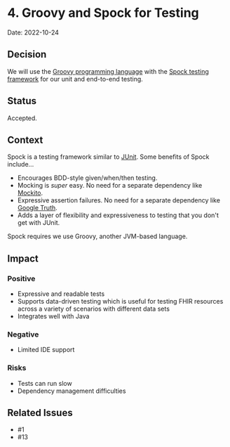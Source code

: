 # 4. Groovy and Spock for Testing

Date: 2022-10-24

## Decision

We will use the [Groovy programming language](http://groovy-lang.org) with the
[Spock testing framework](https://spockframework.org) for our unit and end-to-end testing.

## Status

Accepted.

## Context

Spock is a testing framework similar to [JUnit](https://junit.org/junit5/).  Some benefits of Spock include...
- Encourages BDD-style given/when/then testing.
- Mocking is _super_ easy.  No need for a separate dependency like [Mockito](https://site.mockito.org).
- Expressive assertion failures.  No need for a separate dependency like [Google Truth](https://truth.dev).
- Adds a layer of flexibility and expressiveness to testing that you don't get with JUnit.

Spock requires we use Groovy, another JVM-based language.

## Impact

### Positive

- Expressive and readable tests
- Supports data-driven testing which is useful for testing FHIR resources across a variety of scenarios with different data sets
- Integrates well with Java

### Negative

- Limited IDE support

### Risks

- Tests can run slow
- Dependency management difficulties

## Related Issues

- #1
- #13
